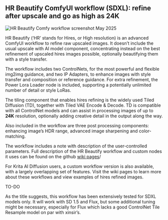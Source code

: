 ## HR Beautify ComfyUI workflow (SDXL): refine after upscale and go as high as 24K

![HR Beautify Comfy workflow screenshot May 2025](https://github.com/user-attachments/assets/ae10f6a6-fc89-4842-88e4-d3137ec0266d)

HR Beautify (‘HR’ stands for Hires, or High resolution) is an advanced ComfyUI workflow to refine raw upscaled images. It doesn’t include the usual upscale with AI model component, concentrating instead on the best refinement of upscaled hires images possible, optionally beautifying them with a style transfer.

The workflow includes two ControlNets, for the most powerful and flexible img2img guidance, and two IP Adapters, to enhance images with style transfer and composition or reference guidance. For extra refinement, the Power Lora Loader node is included, supporting a potentially unlimited number of detail or style LoRas.

The tiling component that enables hires refining is the widely used Tiled Diffusion (TD), together with Tiled VAE Encode & Decode. TD is compatible with all ControlNet models and can assist in processing images of up to **24K** resolution, optionally adding creative detail in the output along the way. 

Also included in the workflow are three post processing components: enhancing image’s HDR range, advanced image sharpening and color-matching.

The workflow includes a note with description of the user-controlled parameters. Full description of the HR Beautify workflow and custom nodes it uses can be found on the github [wiki pages](https://github.com/minsky91/HR-Beautify-workflow/wiki/HR-Beautify-ComfyUI-workflow)/ 

For Krita AI Diffusion users, a custom workflow version is also available, with a largely overlapping set of features. Visit the wiki pages to learn more about these workflows and view examples of hires refined images.

TO-DO

As the title suggests, this workflow has been extensively tested for SDXL models only. It will work with SD 1.5 and Flux, but some additional tuning might be necessary, especially for Flux which lacks a good ControlNet Tile Resample model on par with xinsir’s.
